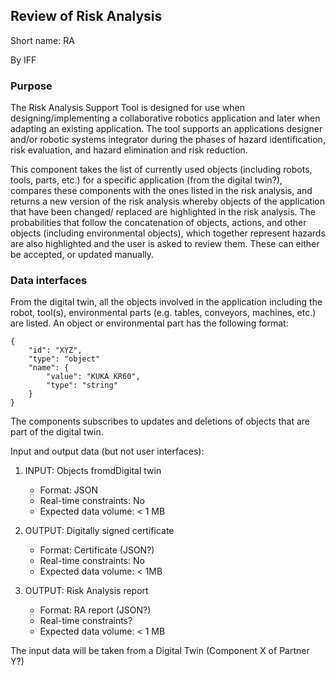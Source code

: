 ## Review of Risk Analysis

Short name: RA

By IFF

### Purpose

The Risk Analysis Support Tool is designed for use when designing/implementing a collaborative robotics application and later when adapting an existing application. The tool supports an applications designer and/or robotic systems integrator during the phases of hazard identification, risk evaluation, and hazard elimination and risk reduction. 

This component takes the list of currently used objects (including robots, tools, parts, etc.) for a specific application (from the digital twin?), compares these components with the ones listed in the risk analysis, and returns a new version of the risk analysis whereby objects of the application that have been changed/ replaced are highlighted in the risk analysis. The probabilities that follow the concatenation of objects, actions, and other objects (including environmental objects), which together represent hazards are also highlighted and the user is asked to review them. These can either be accepted, or updated manually.

### Data interfaces

From the digital twin, all the objects involved in the application including the robot, tool(s), environmental parts (e.g. tables, conveyors, machines, etc.) are listed. 
An object or environmental part has the following format:
```jsonc
{
    "id": "XYZ",
    "type": "object"
    "name": {
        "value": "KUKA KR60",
        "type": "string"
    }
}
```
The components subscribes to updates and deletions of objects that are part of the digital twin.

Input and output data (but not user interfaces):

1. INPUT: Objects fromdDigital twin
    - Format: JSON
    - Real-time constraints: No
    - Expected data volume: < 1 MB

1. OUTPUT: Digitally signed certificate
    - Format: Certificate (JSON?)
    - Real-time constraints: No
    - Expected data volume: < 1MB

1. OUTPUT: Risk Analysis report
    - Format: RA report (JSON?)
    - Real-time constraints?
    - Expected data volume: < 1 MB


The input data will be taken from a Digital Twin (Component X of Partner Y?)

